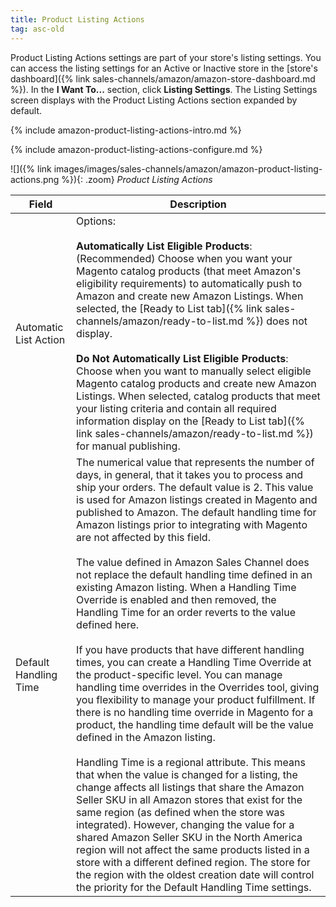 ```yaml
---
title: Product Listing Actions
tag: asc-old
---
```



Product Listing Actions settings are part of your store's listing settings. You can access the listing settings for an Active or Inactive store in the [store's dashboard]({% link sales-channels/amazon/amazon-store-dashboard.md %}). In the **I Want To...** section, click **Listing Settings**. The Listing Settings screen displays with the Product Listing Actions section expanded by default.

{% include amazon-product-listing-actions-intro.md %}

{% include amazon-product-listing-actions-configure.md %}

![]({% link images/images/sales-channels/amazon/amazon-product-listing-actions.png %}){: .zoom}
_Product Listing Actions_

|Field|Description|
|--- |--- |
|Automatic List Action|Options:<br/><br/>**Automatically List Eligible Products**: (Recommended) Choose when you want your Magento catalog products (that meet Amazon's eligibility requirements) to automatically push to Amazon and create new Amazon Listings. When selected, the [Ready to List tab]({% link sales-channels/amazon/ready-to-list.md %}) does not display. <br/><br/>**Do Not Automatically List Eligible Products**: Choose when you want to manually select eligible Magento catalog products and create new Amazon Listings. When selected, catalog products that meet your listing criteria and contain all required information display on the [Ready to List tab]({% link sales-channels/amazon/ready-to-list.md %}) for manual publishing.|
|Default Handling Time|The numerical value that represents the number of days, in general, that it takes you to process and ship your orders. The default value is 2. This value is used for Amazon listings created in Magento and published to Amazon. The default handling time for Amazon listings prior to integrating with Magento are not affected by this field.<br/><br/>The value defined in Amazon Sales Channel does not replace the default handling time defined in an existing Amazon listing. When a Handling Time Override is enabled and then removed, the Handling Time for an order reverts to the value defined here.<br/><br/>If you have products that have different handling times, you can create a Handling Time Override at the product-specific level. You can manage handling time overrides in the Overrides tool, giving you flexibility to manage your product fulfillment. If there is no handling time override in Magento for a product, the handling time default will be the value defined in the Amazon listing.<br/><br/>Handling Time is a regional attribute. This means that when the value is changed for a listing, the change affects all listings that share the Amazon Seller SKU in all Amazon stores that exist for the same region (as defined when the store was integrated). However, changing the value for a shared Amazon Seller SKU in the North America region will not affect the same products listed in a store with a different defined region. The store for the region with the oldest creation date will control the priority for the Default Handling Time settings.|
